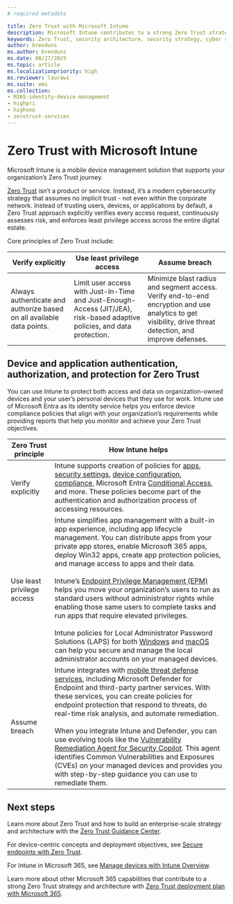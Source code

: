 ```yaml
---
# required metadata

title: Zero Trust with Microsoft Intune
description: Microsoft Intune contributes to a strong Zero Trust strategy and architecture.
keywords: Zero Trust, security architecture, security strategy, cyber security, enterprise security, devices, device, identity, users, data, applications
author: brenduns
ms.author: brenduns
ms.date: 08/27/2025
ms.topic: article
ms.localizationpriority: high
ms.reviewer: laurawi
ms.suite: ems
ms.collection:
- M365-identity-device-management
- highpri
- highseo
- zerotrust-services
---
```



# Zero Trust with Microsoft Intune

Microsoft Intune is a mobile device management solution that supports your organization’s Zero Trust journey.

[Zero Trust](/security/zero-trust/zero-trust-overview) isn’t a product or service. Instead, it’s a modern cybersecurity strategy that assumes no implicit trust - not even within the corporate network. Instead of trusting users, devices, or applications by default, a Zero Trust approach explicitly verifies every access request, continuously assesses risk, and enforces least privilege access across the entire digital estate.

Core principles of Zero Trust include:

| Verify explicitly | Use least privilege access | Assume breach |
|---------|---------|---------|
| Always authenticate and authorize based on all available data points. | Limit user access with Just-In-Time and Just-Enough-Access (JIT/JEA), risk-based adaptive policies, and data protection. | Minimize blast radius and segment access. Verify end-to-end encryption and use analytics to get visibility, drive threat detection, and improve defenses. |

## Device and application authentication, authorization, and protection for Zero Trust

You can use Intune to protect both access and data on organization-owned devices and your user’s personal devices that they use for work. Intune use of Microsoft Entra as its identity service helps you enforce device compliance policies that align with your organization’s requirements while providing reports that help you monitor and achieve your Zero Trust objectives.

| Zero Trust principle | How Intune helps |
|----------------------|------------------|
| Verify explicitly | Intune supports creation of policies for [apps](../apps/app-protection-policy.md), [security settings](../protect/security-baselines-configure.md), [device configuration](../configuration/settings-catalog.md), [compliance](../protect/device-compliance-get-started.md), Microsoft Entra [Conditional Access](../protect/conditional-access.md), and more. These policies become part of the authentication and authorization process of accessing resources. |
| Use least privilege access | Intune simplifies app management with a built-in app experience, including app lifecycle management. You can distribute apps from your private app stores, enable Microsoft 365 apps, deploy Win32 apps, create app protection policies, and manage access to apps and their data.</br></br> Intune’s [Endpoint Privilege Management (EPM)](../protect/epm-overview.md) helps you move your organization’s users to run as standard users without administrator rights while enabling those same users to complete tasks and run apps that require elevated privileges.</br></br> Intune policies for Local Administrator Password Solutions (LAPS) for both [Windows](../protect/windows-laps-overview.md) and [macOS](../enrollment/macos-laps.md) can help you secure and manage the local administrator accounts on your managed devices. |
| Assume breach | Intune integrates with [mobile threat defense services](../protect/mobile-threat-defense.md), including Microsoft Defender for Endpoint and third-party partner services. With these services, you can create policies for endpoint protection that respond to threats, do real-time risk analysis, and automate remediation.</br></br> When you integrate Intune and Defender, you can use evolving tools like the [Vulnerability Remediation Agent for Security Copilot](../protect/vulnerability-remediation-agent.md). This agent identifies Common Vulnerabilities and Exposures (CVEs) on your managed devices and provides you with step-by-step guidance you can use to remediate them. |

## Next steps

Learn more about Zero Trust and how to build an enterprise-scale strategy and architecture with the [Zero Trust Guidance Center](/security/zero-trust).

For device-centric concepts and deployment objectives, see [Secure endpoints with Zero Trust](/security/zero-trust/deploy/endpoints).

For Intune in Microsoft 365, see [Manage devices with Intune Overview](/microsoft-365/solutions/manage-devices-with-intune-overview).

Learn more about other Microsoft 365 capabilities that contribute to a strong Zero Trust strategy and architecture with [Zero Trust deployment plan with Microsoft 365](/microsoft-365/security/microsoft-365-zero-trust).
